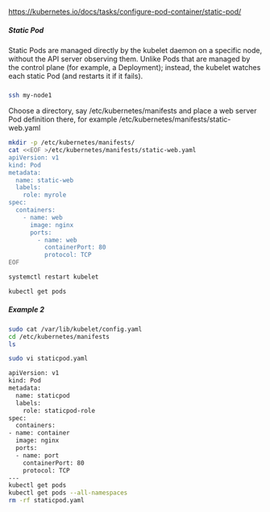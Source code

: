 https://kubernetes.io/docs/tasks/configure-pod-container/static-pod/

##### Static Pod

Static Pods are managed directly by the kubelet daemon on a specific node, without the API server observing them. Unlike Pods that are managed by the control plane (for example, a Deployment); instead, the kubelet watches each static Pod (and restarts it if it fails).

##### 

``````sh
ssh my-node1

``````
Choose a directory, say /etc/kubernetes/manifests and place a web server Pod definition there, for example /etc/kubernetes/manifests/static-web.yaml

``````sh
mkdir -p /etc/kubernetes/manifests/
cat <<EOF >/etc/kubernetes/manifests/static-web.yaml
apiVersion: v1
kind: Pod
metadata:
  name: static-web
  labels:
    role: myrole
spec:
  containers:
    - name: web
      image: nginx
      ports:
        - name: web
          containerPort: 80
          protocol: TCP
EOF
``````
``````sh
systemctl restart kubelet

kubectl get pods

``````
##### Example 2

``````sh
sudo cat /var/lib/kubelet/config.yaml
cd /etc/kubernetes/manifests
ls

``````
``````sh
sudo vi staticpod.yaml

apiVersion: v1
kind: Pod
metadata: 
  name: staticpod
  labels:
    role: staticpod-role
spec:
  containers:
- name: container
  image: nginx
  ports:
  - name: port
    containerPort: 80
    protocol: TCP
---
kubectl get pods
kubectl get pods --all-namespaces
rm -rf staticpod.yaml
``````
